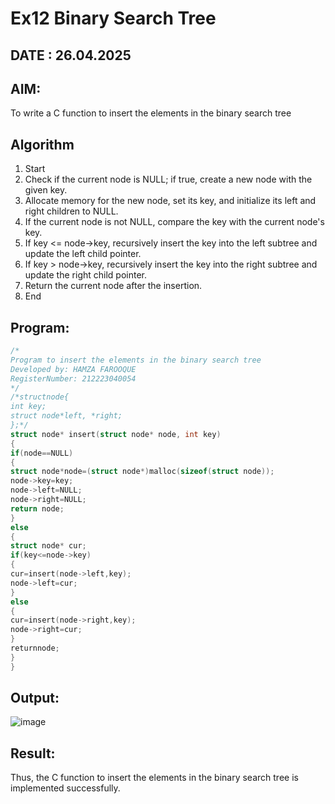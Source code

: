 # Ex12 Binary Search Tree
## DATE : 26.04.2025
## AIM:
To write a C function to insert the elements in the binary search tree

## Algorithm
1. Start
2. Check if the current node is NULL; if true, create a new node with the given key.
3. Allocate memory for the new node, set its key, and initialize its left and right children to
NULL.
4. If the current node is not NULL, compare the key with the current node's key.
5. If key <= node->key, recursively insert the key into the left subtree and update the left child
pointer.
6. If key > node->key, recursively insert the key into the right subtree and update the right
child pointer.
7. Return the current node after the insertion.
8. End

## Program:
```C
/*
Program to insert the elements in the binary search tree
Developed by: HAMZA FAROOQUE
RegisterNumber: 212223040054
*/
/*structnode{
int key;
struct node*left, *right;
};*/
struct node* insert(struct node* node, int key)
{
if(node==NULL)
{
struct node*node=(struct node*)malloc(sizeof(struct node));
node->key=key;
node->left=NULL;
node->right=NULL;
return node;
}
else
{
struct node* cur;
if(key<=node->key)
{
cur=insert(node->left,key);
node->left=cur;
}
else
{
cur=insert(node->right,key);
node->right=cur;
}
returnnode;
}
}

```

## Output:

![image](https://github.com/user-attachments/assets/b21c5c5c-af15-4adb-879c-3822fbd20745)


## Result:
Thus, the C function to insert the elements in the binary search tree is implemented successfully.
